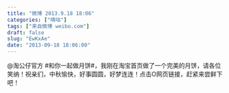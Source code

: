 ```yaml
---
title: "微博 2013.9.18 18:06"
categories: ["嘀咕"]
tags: ["来自微博 weibo.com"]
draft: false
slug: "EwKxAe"
date: "2013-09-18 18:06:00"
---
```


<p>@淘公仔官方 #和你一起做月饼#，我刚在淘宝首页做了一个完美的月饼，请各位笑纳！祝亲们，中秋愉快，好事圆圆，好梦连连！点击O网页链接，赶紧来尝鲜下吧！   ​​​​</p>
